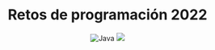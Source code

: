 <div align="center">

# Retos de programación 2022



![Java](https://img.shields.io/badge/java-%23ED8B00.svg?style=for-the-badge&logo=java&logoColor=white)
<a>
  <img src="https://img.shields.io/github/workflow/status/ElliotLuque/retos-java-2022/Testing"/>
</a>

</div>

